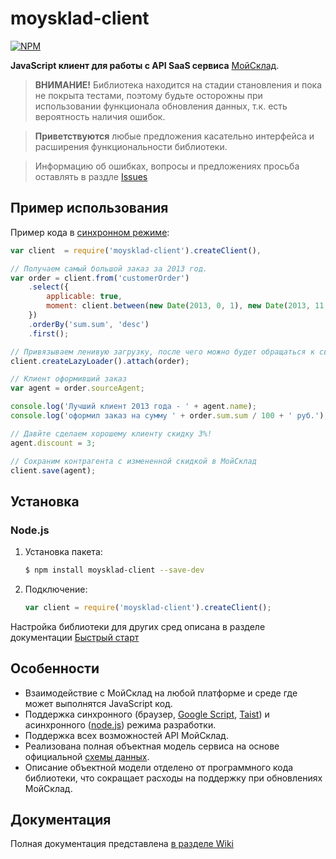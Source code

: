 # **moysklad-client**

[![NPM](https://nodei.co/npm/moysklad-client.png?downloads=true&stars=true)](https://nodei.co/npm/moysklad-client/)

**JavaScript клиент для работы с API SaaS сервиса** [МойСклад](http://moysklad.ru).

> **ВНИМАНИЕ!**
> Библиотека находится на стадии становления и пока не покрыта тестами, поэтому будьте осторожны при использовании функционала обновления данных, т.к. есть вероятность наличия ошибок.

> **Приветствуются** любые предложения касательно интерфейса и расширения функциональности библиотеки.

> Информацию об ошибках, вопросы и предложениях просьба оставлять в раздле [Issues](https://github.com/wmakeev/moysklad-client/issues?state=open)


## Пример использования
Пример кода в [синхронном режиме](https://github.com/wmakeev/moysklad-client/wiki/quick-start#%D0%A1%D0%B8%D0%BD%D1%85%D1%80%D0%BE%D0%BD%D0%BD%D1%8B%D0%B9-%D1%80%D0%B5%D0%B6%D0%B8%D0%BC):
```javascript
var client  = require('moysklad-client').createClient(),

// Получаем самый большой заказ за 2013 год.
var order = client.from('customerOrder')
    .select({
        applicable: true,
        moment: client.between(new Date(2013, 0, 1), new Date(2013, 11, 31))
    })
    .orderBy('sum.sum', 'desc')
    .first();

// Привязываем ленивую загрузку, после чего можно будет обращаться к связанным сущностям, напр. order.sourceAgent.name
client.createLazyLoader().attach(order);

// Клиент оформивший заказ
var agent = order.sourceAgent;

console.log('Лучший клиент 2013 года - ' + agent.name);
console.log('оформил заказ на сумму ' + order.sum.sum / 100 + ' руб.');

// Давйте сделаем хорошему клиенту скидку 3%!
agent.discount = 3;

// Сохраним контрагента с измененной скидкой в МойСклад
client.save(agent);
```

## Установка
### Node.js
1. Установка пакета:

    ```bash
    $ npm install moysklad-client --save-dev
    ```

2. Подключение:

    ```js
    var client = require('moysklad-client').createClient();
    ```
    
Настройка библиотеки для других сред описана в разделе документации [Быстрый старт](https://github.com/wmakeev/moysklad-client/wiki/quick-start)

## Особенности

- Взаимодействие с МойСклад на любой платформе и среде где может выполнятся JavaScript код.
- Поддержка синхронного (браузер, [Google Script](http://www.google.com/script/start/), [Taist](http://www.tai.st/)) и асинхронного ([node.js](http://nodejs.org/)) режима разработки.
- Поддержка всех возможностей API МойСклад.
- Реализована полная объектная модель сервиса на основе официальной [схемы данных](https://online.moysklad.ru/exchange/schema/MOYsklad.xsd).
- Описание объектной модели отделено от программного кода библиотеки, что сокращает расходы на поддержку при обновлениях МойСклад.

## Документация
Полная документация представлена [в разделе Wiki](https://github.com/wmakeev/moysklad-client/wiki)
